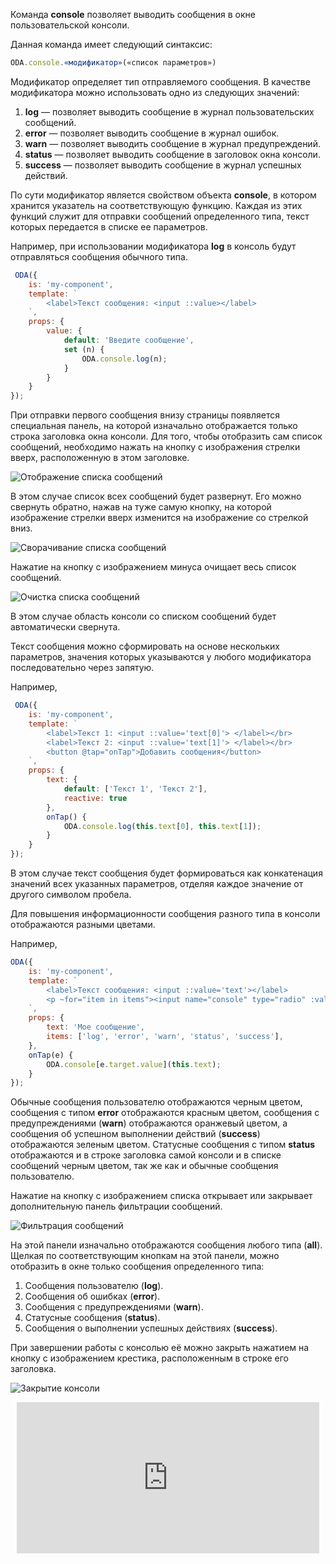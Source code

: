 Команда **console** позволяет выводить сообщения в окне пользовательской консоли.

Данная команда имеет следующий синтаксис:

```javascript
ODA.console.«модификатор»(«список параметров»)
```

Модификатор определяет тип отправляемого сообщения. В качестве модификатора можно использовать одно из следующих значений:

1. **log** — позволяет выводить сообщение в журнал пользовательских сообщений.
1. **error** — позволяет выводить сообщение в журнал ошибок.
1. **warn** — позволяет выводить сообщение в журнал предупреждений.
1. **status** — позволяет выводить сообщение в заголовок окна консоли.
1. **success** — позволяет выводить сообщение в журнал успешных действий.

По сути модификатор является свойством объекта **console**, в котором хранится указатель на соответствующую функцию. Каждая из этих функций служит для отправки сообщений определенного типа, текст которых передается в списке ее параметров.

Например, при использовании модификатора **log** в консоль будут отправляться сообщения обычного типа.

```javascript run_edit_[my-component.js]
 ODA({
    is: 'my-component',
    template: `
        <label>Текст сообщения: <input ::value></label>
    `,
    props: {
        value: {
            default: 'Введите сообщение',
            set (n) {
                ODA.console.log(n);
            }
        }
    }
});
```

При отправки первого сообщения внизу страницы появляется специальная панель, на которой изначально отображается только строка заголовка окна консоли. Для того, чтобы отобразить сам список сообщений, необходимо нажать на кнопку с изображения стрелки вверх, расположенную в этом заголовке.

![Отображение списка сообщений](learn/guide/api/commands/images/ExpandConsole.png "Отобразить список сообщений")

В этом случае список всех сообщений будет развернут. Его можно свернуть обратно, нажав на туже самую кнопку, на которой изображение стрелки вверх изменится на изображение со стрелкой вниз.

![Сворачивание списка сообщений](learn/guide/api/commands/images/CollapsConsole.png "Свернуть список сообщений")

Нажатие на кнопку с изображением минуса очищает весь список сообщений.

![Очистка списка сообщений](learn/guide/api/commands/images/ClearConsole.png "Очистить список сообщений")

В этом случае область консоли со списком сообщений будет автоматически свернута.

Текст сообщения можно сформировать на основе нескольких параметров, значения которых указываются у любого модификатора последовательно через запятую.

Например,

```javascript run_edit_[my-component.js]
 ODA({
    is: 'my-component',
    template: `
        <label>Текст 1: <input ::value='text[0]'> </label></br>
        <label>Текст 2: <input ::value='text[1]'> </label></br>
        <button @tap="onTap">Добавить сообщения</button>
    `,
    props: {
        text: {
            default: ['Текст 1', 'Текст 2'],
            reactive: true
        },
        onTap() {
            ODA.console.log(this.text[0], this.text[1]);
        }
    }
});
```

В этом случае текст сообщения будет формироваться как конкатенация значений всех указанных параметров, отделяя каждое значение от другого символом пробела.

Для повышения информационности сообщения разного типа в консоли отображаются разными цветами.

Например,

```javascript run_edit_[my-component.js]
ODA({
    is: 'my-component',
    template: `
        <label>Текст сообщения: <input ::value='text'></label>
        <p ~for="item in items"><input name="console" type="radio" :value='item' @tap="onTap">{{item}}</p>
    `,
    props: {
        text: 'Мое сообщение',
        items: ['log', 'error', 'warn', 'status', 'success'],
    },
    onTap(e) {
        ODA.console[e.target.value](this.text);
    }
});
```

Обычные сообщения пользователю отображаются черным цветом, сообщения с типом **error** отображаются красным цветом, сообщения с предупреждениями (**warn**) отображаются оранжевый цветом, а сообщения об успешном выполнении действий (**success**) отображаются зеленым цветом. Статусные сообщения с типом **status** отображаются и в строке заголовка самой консоли и в списке сообщений черным цветом, так же как и обычные сообщения пользователю.

Нажатие на кнопку с изображением списка открывает или закрывает дополнительную панель фильтрации сообщений.

![Фильтрация сообщений](learn/guide/api/commands/images/FilterConsole.png "Отфильтровать сообщения")

На этой панели изначально отображаются сообщения любого типа (**all**). Щелкая по соответствующим кнопкам на этой панели, можно отобразить в окне только сообщения определенного типа:

1. Сообщения пользователю (**log**).
1. Сообщения об ошибках (**error**).
1. Сообщения с предупреждениями (**warn**).
1. Статусные сообщения (**status**).
1. Сообщения о выполнении успешных действиях (**success**).

При завершении работы с консолью её можно закрыть нажатием на кнопку с изображением крестика, расположенным в строке его заголовка.

![Закрытие консоли](learn/guide/api/commands/images/CloseConsole.png "Закрыть консоль")

<div style="position:relative;padding-bottom:48%; margin:10px">
    <iframe src="https://www.youtube.com/embed/gaN6WnNQiOQ?start=0" frameborder="0" allow="accelerometer; autoplay; encrypted-media; gyroscope; picture-in-picture" allowfullscreen
    	style="position:absolute;width:100%;height:100%;"></iframe>
</div>
